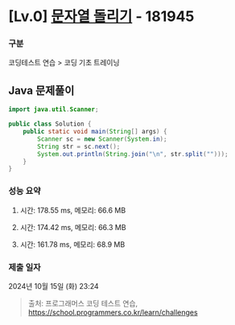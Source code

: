 # [Lv.0] [문자열 돌리기](https://school.programmers.co.kr/learn/courses/30/lessons/181945?language=java) - 181945 

### 구분

코딩테스트 연습 > 코딩 기초 트레이닝

## Java 문제풀이

```java
import java.util.Scanner;

public class Solution {
    public static void main(String[] args) {
        Scanner sc = new Scanner(System.in);
        String str = sc.next();
        System.out.println(String.join("\n", str.split("")));
    }
}
```

### 성능 요약

1. 시간: 178.55 ms, 메모리: 66.6 MB

2. 시간: 174.42 ms, 메모리: 66.3 MB
3. 시간: 161.78 ms, 메모리: 68.9 MB

### 제출 일자

2024년 10월 15일 (화) 23:24

> 출처: 프로그래머스 코딩 테스트 연습, https://school.programmers.co.kr/learn/challenges